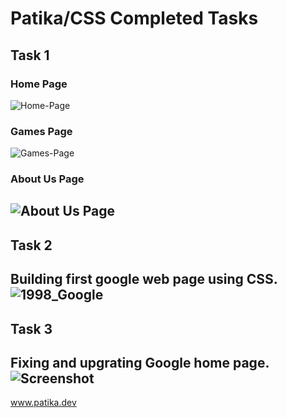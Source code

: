 # Patika/CSS Completed Tasks
## Task 1
### Home Page
![Home-Page](https://github.com/AyyA7/CSS-Tasks/blob/2eeef015862e5fb4d707b19d076596014d4d8b43/CSS%20-%20Task%201/images/Home-page.png "Home Page Screenshot")
### Games Page
![Games-Page](https://github.com/AyyA7/CSS-Tasks/blob/2eeef015862e5fb4d707b19d076596014d4d8b43/CSS%20-%20Task%201/images/Games.png "Games Page Screenshot")
### About Us Page
![About Us Page](https://github.com/AyyA7/CSS-Tasks/blob/2eeef015862e5fb4d707b19d076596014d4d8b43/CSS%20-%20Task%201/images/About-us.png "About Us Page Screenshot")
----
## Task 2
Building first google web page using CSS.
![1998_Google](https://user-images.githubusercontent.com/106872138/188074873-aa9ef84c-88bb-4a20-b67f-106745b9b1fa.png)
----
## Task 3
Fixing and upgrating Google home page.
![Screenshot](https://user-images.githubusercontent.com/106872138/189863634-d81ddb6f-cd98-4aea-a8a6-5b3342521695.png)
-----
www.patika.dev
